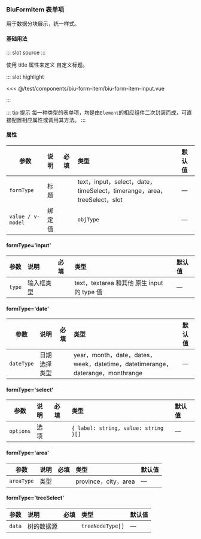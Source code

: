 ### BiuFormItem 表单项

用于数据分块展示，统一样式。

#### 基础用法

<demo-block>
::: slot source
<BiuFormItemInput></BiuFormItemInput>
:::

使用 title 属性来定义 自定义标题。

::: slot highlight

<<< @/test/components/biu-form-item/biu-form-item-input.vue

:::
</demo-block>

::: tip 提示
每一种类型的表单项，均是由`Element`的相应组件二次封装而成，可直接配置相应属性或调用其方法。
:::

#### 属性

| 参数              | 说明   | 必填                                | 类型                                                                     | 默认值 |
| ----------------- | :----- | :---------------------------------- | :----------------------------------------------------------------------- | :----- |
| `formType`        | 标题   | <el-checkbox checked></el-checkbox> | text，input，select，date，timeSelect，timerange，area，treeSelect，slot | —      |
| `value / v-model` | 绑定值 | <el-checkbox checked></el-checkbox> | `objType`                                                                | —      |

#### formType='input'

| 参数   | 说明       | 必填                        | 类型                                        | 默认值 |
| ------ | :--------- | :-------------------------- | :------------------------------------------ | :----- |
| `type` | 输入框类型 | <el-checkbox></el-checkbox> | text，textarea 和其他 原生 input 的 type 值 | —      |

#### formType='date'

| 参数       | 说明         | 必填                        | 类型                                                                           | 默认值 |
| ---------- | :----------- | :-------------------------- | :----------------------------------------------------------------------------- | :----- |
| `dateType` | 日期选择类型 | <el-checkbox></el-checkbox> | year，month，date，dates，week，datetime，datetimerange，daterange，monthrange | —      |

#### formType='select'

| 参数      | 说明 | 必填                                | 类型                                 | 默认值 |
| --------- | :--- | :---------------------------------- | :----------------------------------- | :----- |
| `options` | 选项 | <el-checkbox checked></el-checkbox> | `{ label: string, value: string }[]` | —      |

#### formType='area'

| 参数       | 说明 | 必填                        | 类型                 | 默认值 |
| ---------- | :--- | :-------------------------- | :------------------- | :----- |
| `areaType` | 类型 | <el-checkbox></el-checkbox> | province，city，area | —      |

#### formType='treeSelect'

| 参数   | 说明       | 必填                                | 类型             | 默认值 |
| ------ | :--------- | :---------------------------------- | :--------------- | :----- |
| `data` | 树的数据源 | <el-checkbox checked></el-checkbox> | `treeNodeType[]` | —      |
